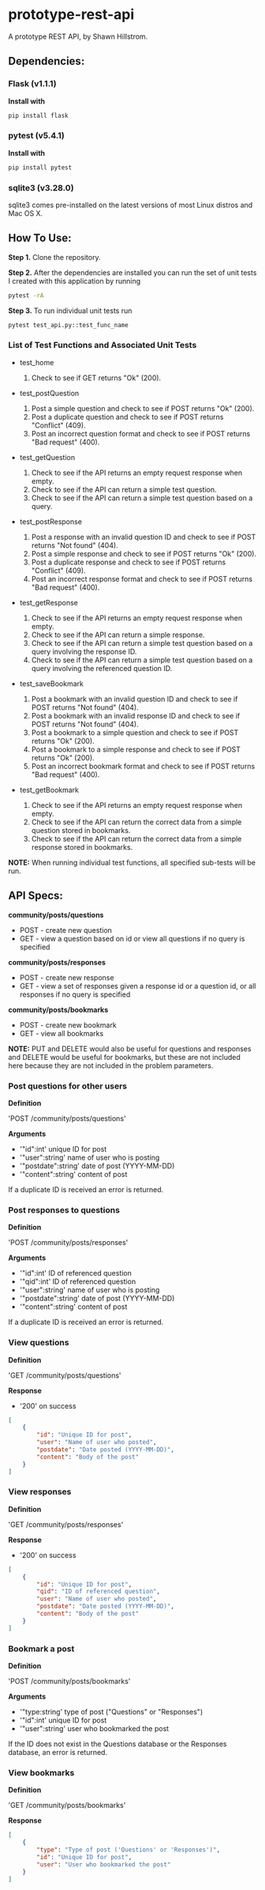 # prototype-rest-api
A prototype REST API, by Shawn Hillstrom.

## Dependencies:

### Flask (v1.1.1)

**Install with**
```bash
pip install flask
```

### pytest (v5.4.1)

**Install with**
```bash 
pip install pytest
```

### sqlite3 (v3.28.0)

sqlite3 comes pre-installed on the latest versions of most Linux distros and Mac OS X.

## How To Use:

**Step 1.** Clone the repository.

**Step 2.** After the dependencies are installed you can run the set of unit tests I created with this application by running
```bash
pytest -rA
```

**Step 3.** To run individual unit tests run
```bash
pytest test_api.py::test_func_name
```

### List of Test Functions and Associated Unit Tests

- test_home
	1. Check to see if GET returns "Ok" (200).

- test_postQuestion
	1. Post a simple question and check to see if POST returns "Ok" (200).
	2. Post a duplicate question and check to see if POST returns "Conflict" (409).
	3. Post an incorrect question format and check to see if POST returns "Bad request" (400).

- test_getQuestion
	1. Check to see if the API returns an empty request response when empty.
	2. Check to see if the API can return a simple test question.
	3. Check to see if the API can return a simple test question based on a query.

- test_postResponse
	1. Post a response with an invalid question ID and check to see if POST returns "Not found" (404).
	2. Post a simple response and check to see if POST returns "Ok" (200).
	3. Post a duplicate response and check to see if POST returns "Conflict" (409).
	4. Post an incorrect response format and check to see if POST returns "Bad request" (400).

- test_getResponse
	1. Check to see if the API returns an empty request response when empty.
	2. Check to see if the API can return a simple response.
	3. Check to see if the API can return a simple test question based on a query involving the response ID.
	4. Check to see if the API can return a simple test question based on a query involving the referenced question ID.

- test_saveBookmark
	1. Post a bookmark with an invalid question ID and check to see if POST returns "Not found" (404).
	2. Post a bookmark with an invalid response ID and check to see if POST returns "Not found" (404).
	3. Post a bookmark to a simple question and check to see if POST returns "Ok" (200).
	4. Post a bookmark to a simple response and check to see if POST returns "Ok" (200).
	5. Post an incorrect bookmark format and check to see if POST returns "Bad request" (400).

- test_getBookmark
	1. Check to see if the API returns an empty request response when empty.
	2. Check to see if the API can return the correct data from a simple question stored in bookmarks.
	3. Check to see if the API can return the correct data from a simple response stored in bookmarks.

**NOTE:** When running individual test functions, all specified sub-tests will be run.

## API Specs:

**community/posts/questions**
- POST - create new question
- GET - view a question based on id or view all questions if no query is specified

**community/posts/responses**
- POST - create new response
- GET - view a set of responses given a response id or a question id, or all responses if no query is specified

**community/posts/bookmarks**
- POST - create new bookmark
- GET - view all bookmarks

**NOTE:** PUT and DELETE would also be useful for questions and responses and DELETE would be useful for bookmarks, but these are not included here because they are not included in the problem parameters.

### Post questions for other users

**Definition**

'POST /community/posts/questions'

**Arguments**

- '"id":int' unique ID for post
- '"user":string' name of user who is posting
- '"postdate":string' date of post (YYYY-MM-DD)
- '"content":string' content of post

If a duplicate ID is received an error is returned.

### Post responses to questions

**Definition**

'POST /community/posts/responses'

**Arguments**

- '"id":int' ID of referenced question
- '"qid":int' ID of referenced question
- '"user":string' name of user who is posting
- '"postdate":string' date of post (YYYY-MM-DD)
- '"content":string' content of post

If a duplicate ID is received an error is returned.

### View questions

**Definition**

'GET /community/posts/questions'

**Response**

- '200' on success

```json
[
	{
		"id": "Unique ID for post",
		"user": "Name of user who posted",
		"postdate": "Date posted (YYYY-MM-DD)",
		"content": "Body of the post"
	}
]
```

### View responses

**Definition**

'GET /community/posts/responses'

**Response**

- '200' on success

```json
[
	{
		"id": "Unique ID for post",
		"qid": "ID of referenced question",
		"user": "Name of user who posted",
		"postdate": "Date posted (YYYY-MM-DD)",
		"content": "Body of the post"
	}
]
```

### Bookmark a post

**Definition**

'POST /community/posts/bookmarks'

**Arguments**

- '"type:string' type of post ("Questions" or "Responses")
- '"id":int' unique ID for post
- '"user":string' user who bookmarked the post

If the ID does not exist in the Questions database or the Responses database, an error is returned.

### View bookmarks

**Definition**

'GET /community/posts/bookmarks'

**Response**

```json
[
	{
		"type": "Type of post ('Questions' or 'Responses')",
		"id": "Unique ID for post",
		"user": "User who bookmarked the post"
	}
]
```
